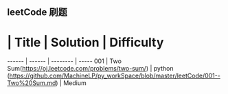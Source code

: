 
## leetCode 刷题

#  | Title   | Solution | Difficulty
------ | ------ | -------- | -----
001 | Two Sum(https://oj.leetcode.com/problems/two-sum/) | python (https://github.com/MachineLP/py_workSpace/blob/master/leetCode/001--Two%20Sum.md) | Medium



